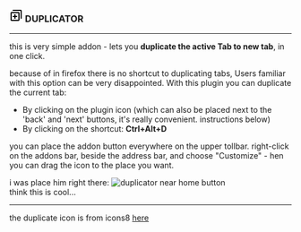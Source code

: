### ![duplicator near home button](icons/dup24.png) DUPLICATOR
---
this is very simple addon - lets you **duplicate the active Tab to new tab**, in one click.

because of in firefox there is no shortcut to duplicating tabs, Users familiar with this option can be very disappointed. With this plugin you can duplicate the current tab:
* By clicking on the plugin icon (which can also be placed next to the 'back' and 'next' buttons, it's really convenient. instructions below)
* By clicking on the shortcut: **Ctrl+Alt+D**

you can place the addon button everywhere on the upper tollbar. right-click on the addons bar, beside the address bar, and choose "Customize" - hen you can drag the icon to the place you want.

i was place him right there:
![duplicator near home button](https://i.stack.imgur.com/JW0Nc.png)<br>
think this is cool...

---
the duplicate icon is from icons8 [here](https://icons8.com/icon/98618/duplicate)